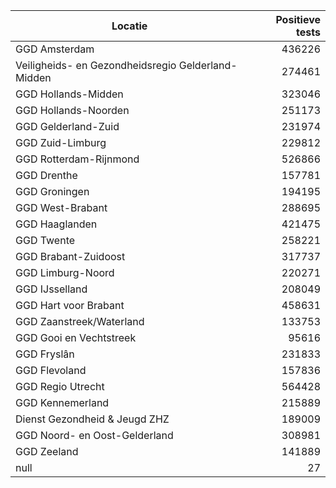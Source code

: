 | Locatie | Positieve tests |
|---------|----------------:|
| GGD Amsterdam                            | 436226 |
| Veiligheids- en Gezondheidsregio Gelderland-Midden | 274461 |
| GGD Hollands-Midden                      | 323046 |
| GGD Hollands-Noorden                     | 251173 |
| GGD Gelderland-Zuid                      | 231974 |
| GGD Zuid-Limburg                         | 229812 |
| GGD Rotterdam-Rijnmond                   | 526866 |
| GGD Drenthe                              | 157781 |
| GGD Groningen                            | 194195 |
| GGD West-Brabant                         | 288695 |
| GGD Haaglanden                           | 421475 |
| GGD Twente                               | 258221 |
| GGD Brabant-Zuidoost                     | 317737 |
| GGD Limburg-Noord                        | 220271 |
| GGD IJsselland                           | 208049 |
| GGD Hart voor Brabant                    | 458631 |
| GGD Zaanstreek/Waterland                 | 133753 |
| GGD Gooi en Vechtstreek                  | 95616 |
| GGD Fryslân                              | 231833 |
| GGD Flevoland                            | 157836 |
| GGD Regio Utrecht                        | 564428 |
| GGD Kennemerland                         | 215889 |
| Dienst Gezondheid & Jeugd ZHZ            | 189009 |
| GGD Noord- en Oost-Gelderland            | 308981 |
| GGD Zeeland                              | 141889 |
| null                                     |    27 |

